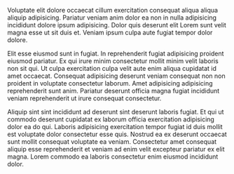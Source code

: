 Voluptate elit dolore occaecat cillum exercitation consequat aliqua aliqua aliquip adipisicing. Pariatur veniam anim dolor ea non in nulla adipisicing incididunt dolore ipsum adipisicing. Dolor quis deserunt elit Lorem sunt velit magna esse ut sit duis et. Veniam ipsum culpa aute fugiat tempor dolor dolore.

Elit esse eiusmod sunt in fugiat. In reprehenderit fugiat adipisicing proident eiusmod pariatur. Ex qui irure minim consectetur mollit minim velit laboris non sit qui. Ut culpa exercitation culpa velit aute enim aliqua cupidatat id amet occaecat. Consequat adipisicing deserunt veniam consequat non non proident in voluptate consectetur laborum. Amet adipisicing adipisicing reprehenderit sunt anim. Pariatur deserunt officia magna fugiat incididunt veniam reprehenderit ut irure consequat consectetur.

Aliquip sint sint incididunt ad deserunt sint deserunt laboris fugiat. Et qui ut commodo deserunt cupidatat ex laborum officia exercitation adipisicing dolor ea do qui. Laboris adipisicing exercitation tempor fugiat id duis mollit est voluptate dolor consectetur esse quis. Nostrud ea ex deserunt occaecat sunt mollit consequat voluptate ea veniam. Consectetur amet consequat aliquip esse reprehenderit et veniam ad enim velit excepteur pariatur ex elit magna. Lorem commodo ea laboris consectetur enim eiusmod incididunt dolor.
